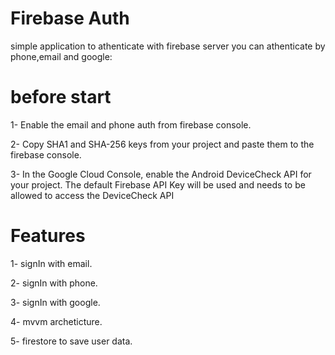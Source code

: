 # Firebase Auth 

simple application to athenticate with firebase server you can athenticate by phone,email and google:

# before start

1- Enable the email and phone auth from firebase console.

2- Copy SHA1 and SHA-256 keys from your project and paste them to the firebase console.

3- In the Google Cloud Console, enable the Android DeviceCheck API for your project. The default Firebase API Key will be used and needs to be allowed to access the DeviceCheck API

# Features

1- signIn with email.

2- signIn with phone.

3- signIn with google.

4- mvvm archeticture.

5- firestore to save user data.


